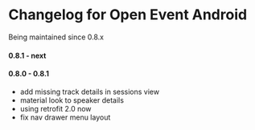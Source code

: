 # Changelog for Open Event Android
Being maintained since 0.8.x 

#### 0.8.1 - next

#### 0.8.0 - 0.8.1
 - add missing track details in sessions view
 - material look to speaker details
 - using retrofit 2.0 now
 - fix nav drawer menu layout
